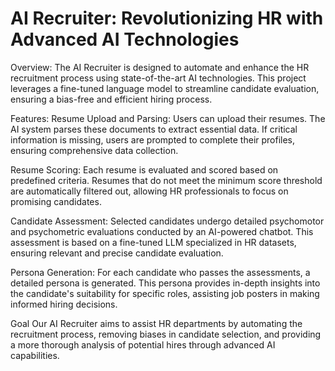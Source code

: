 # AI Recruiter: Revolutionizing HR with Advanced AI Technologies
 Overview:
  The AI Recruiter is designed to automate and enhance the HR recruitment process using state-of-the-art AI technologies. This project leverages a fine-tuned language model to streamline candidate evaluation, ensuring a bias-free and efficient hiring process.

 Features:
  Resume Upload and Parsing: Users can upload their resumes. The AI system parses these documents to extract essential data. If critical information is missing, users are prompted to complete their profiles, ensuring comprehensive data collection.

  Resume Scoring: Each resume is evaluated and scored based on predefined criteria. Resumes that do not meet the minimum score threshold are automatically filtered out, allowing HR professionals to focus on promising candidates.

  Candidate Assessment: Selected candidates undergo detailed psychomotor and psychometric evaluations conducted by an AI-powered chatbot. This assessment is based on a fine-tuned LLM specialized in HR datasets, ensuring relevant and precise candidate evaluation.

  Persona Generation: For each candidate who passes the assessments, a detailed persona is generated. This persona provides in-depth insights into the candidate's suitability for specific roles, assisting job posters in making informed hiring decisions.

  Goal Our AI Recruiter aims to assist HR departments by automating the recruitment process, removing biases in candidate selection, and providing a more thorough analysis of potential hires through advanced AI capabilities.
